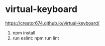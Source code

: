# virtual-keyboard
https://creator674.github.io/virtual-keyboard/
1. npm install
2. run eslint: npm run lint
